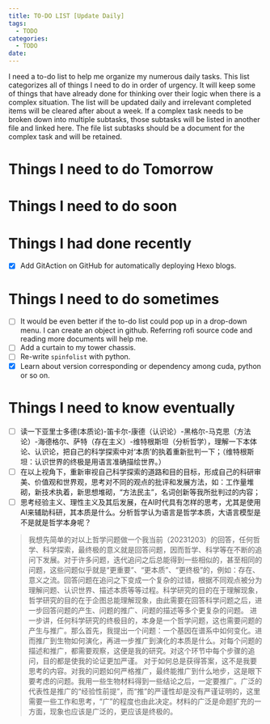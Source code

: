 ```yaml
---
title: TO-DO LIST [Update Daily]
tags:
  - TODO
categories:
  - TODO
date: 
---
```

I need a to-do list to help me organize my numerous daily tasks. This list categorizes all of things  I need to do in order of urgency. It will keep some of things that have already done for thinking over their logic when there is a complex situation. The list will be updated daily and irrelevant completed items will be cleared after about a week. If a complex task needs to be broken down into multiple subtasks, those subtasks will be listed in another file and linked here. The file list subtasks should be a document for the complex task and will be retained.

# Things I need to do **Tomorrow**


# Things I need to do soon 




# Things I had done recently 
- [x] Add GitAction on GitHub for automatically deploying Hexo blogs.
# Things I need to do sometimes
- [ ] It would be even better if the to-do list could pop up in a drop-down menu. I can create an object in github. Referring rofi source code and reading more documents will help me.
- [ ] Add a curtain to my tower chassis.
- [ ] Re-write `spinfolist` with python.
- [x] Learn about version corresponding or dependency among cuda, python or so on.

# Things I need to know eventually
- [ ] 读一下亚里士多德(本质论)-笛卡尔-康德（认识论）-黑格尔-马克思（方法论）-海德格尔、萨特（存在主义）-维特根斯坦（分析哲学），理解一下本体论、认识论，把自己的科学探索中对‘本质’的执着重新批判一下；（维特根斯坦：认识世界的终极是用语言准确描绘世界。）
- [ ] 在以上视角下，重新审视自己科学探索的道路和目的目标，形成自己的科研审美、价值观和世界观，思考对不同的观点的批评和发展方法，如：工作量堆砌，新技术执着，新思想堆砌，“方法民主”，名词创新等我所批判过的内容；
- [ ] 思考经验主义、理性主义及其后发展，在AI时代具有怎样的思考，尤其是使用AI来辅助科研，其本质是什么。分析哲学认为语言是哲学本质，大语言模型是不是就是哲学本身呢？
> 我想先简单的对以上哲学问题做一个我当前（20231203）的回答，任何哲学、科学探索，最终极的意义就是回答问题，因而哲学、科学等在不断的追问下发展。对于许多问题，迭代追问之后总能得到一些相似的，甚至相同的问题，这些问题似乎就是“更重要”、“更本质”、“更终极”的，例如：存在、意义之流。回答问题在追问之下变成一个复杂的过错，根据不同观点被分为理解问题、认识世界、描述本质等等过程。科学研究的目的在于理解现象，哲学研究的目的在于企图总能理解现象，由此需要在回答科学问题之后，进一步回答问题的产生、问题的推广、问题的描述等多个更复杂的问题。
> 进一步讲，任何科学研究的终极目的，本身是一个哲学问题，这也需要问题的产生与推广。那么首先，我提出一个问题：一个基因在谱系中如何变化。进而推广到生物如何演化，再进一步推广到演化的本质是什么。对每个问题的描述和推广，都需要观察，这便是我的研究。对这个环节中每个步骤的追问，目的都是使我的论证更加严谨。
> 对于如何总是获得答案，这不是我要思考的内容。对我的问题如何严格推广，最终能推广到什么地步，这是眼下要考虑的问题。我用一些生物材料得到一些结论之后，一定要推广。广泛的代表性是推广的“经验性前提”，而“推”的严谨性却是没有严谨证明的，这里需要一些工作和思考，“广”的程度也由此决定。材料的广泛是命题扩充的一方面，现象也应该是广泛的，更应该是终极的。
